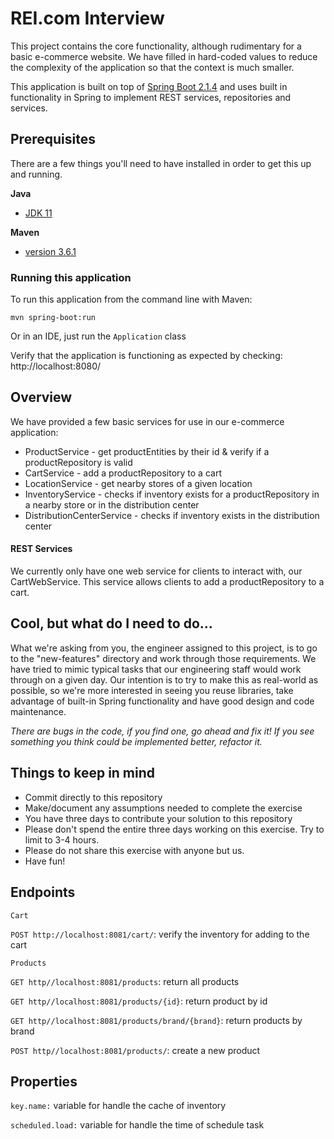 REI.com Interview
====================
This project contains the core functionality, although rudimentary for a basic e-commerce website. We have filled in hard-coded values to reduce the complexity of the application so that the context is much smaller. 

This application is built on top of [Spring Boot 2.1.4](https://spring.io/projects/spring-boot) and uses built in functionality in Spring to implement REST services, repositories and services.



Prerequisites
-----------------

There are a few things you'll need to have installed in order to get this up and running.

**Java**

- [JDK 11](https://www.oracle.com/technetwork/java/javase/downloads/index.html)


**Maven**

- [version 3.6.1](https://maven.apache.org/download.cgi)


### Running this application ###

To run this application from the command line with Maven:

`mvn spring-boot:run`

Or in an IDE, just run the `Application` class

Verify that the application is functioning as expected by checking: http://localhost:8080/


Overview
-----------

We have provided a few basic services for use in our e-commerce application: 
- ProductService - get productEntities by their id & verify if a productRepository is valid
- CartService - add a productRepository to a cart
- LocationService - get nearby stores of a given location
- InventoryService - checks if inventory exists for a productRepository in a nearby store or in the distribution center
- DistributionCenterService - checks if inventory exists in the distribution center

#### REST Services ####

We currently only have one web service for clients to interact with, our CartWebService. This service allows clients to add a productRepository to a cart.

Cool, but what do I need to do...
-----------
What we're asking from you, the engineer assigned to this project, is to go to the "new-features" directory and work through those requirements. We have tried to mimic typical tasks that our engineering staff would work through on a given day. Our intention is to try to make this as real-world as possible, so we're more interested in seeing you reuse libraries, take advantage of built-in Spring functionality and have good design and code maintenance.  

*There are bugs in the code, if you find one, go ahead and fix it! If you see something you think could be implemented better, refactor it.* 

Things to keep in mind
-----------

*  Commit directly to this repository
*  Make/document any assumptions needed to complete the exercise
*  You have three days to contribute your solution to this repository
*  Please don't spend the entire three days working on this exercise.  Try to limit to 3-4 hours.
*  Please do not share this exercise with anyone but us.
*  Have fun!

Endpoints
-----------

``Cart``

``POST http://localhost:8081/cart/``: verify the inventory for adding to the cart

``Products``

``GET http//localhost:8081/products``: return all products

``GET http//localhost:8081/products/{id}``: return product by id

``GET http//localhost:8081/products/brand/{brand}``: return products by brand

``POST http//localhost:8081/products/``: create a new product

Properties
-----------

``key.name:`` variable for handle the cache of inventory 

``scheduled.load:`` variable for handle the time of schedule task 